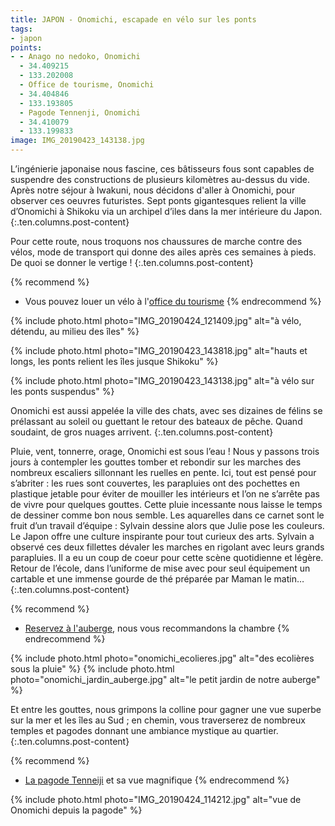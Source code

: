 ```yaml
---
title: JAPON - Onomichi, escapade en vélo sur les ponts
tags:
- japon
points:
- - Anago no nedoko, Onomichi
  - 34.409215
  - 133.202008
  - Office de tourisme, Onomichi
  - 34.404846
  - 133.193805
  - Pagode Tennenji, Onomichi
  - 34.410079
  - 133.199833
image: IMG_20190423_143138.jpg
---
```


L’ingénierie japonaise nous fascine, ces bâtisseurs fous sont capables de suspendre des constructions de plusieurs kilomètres au-dessus du vide. Après notre séjour à Iwakuni, nous décidons d'aller à Onomichi, pour observer ces oeuvres futuristes. Sept ponts gigantesques relient la ville d’Onomichi à Shikoku via un archipel d’iles dans la mer intérieure du Japon.
 {:.ten.columns.post-content}
 
<!--fin extrait-->


Pour cette route, nous troquons nos chaussures de marche contre des vélos, mode de transport qui donne des ailes après ces semaines à pieds. De quoi se donner le vertige !
{:.ten.columns.post-content}

{% recommend %}
- Vous pouvez louer un vélo à l'[office du tourisme](https://maps.me/ge0?latlonzoom=821TtvS2hB&name=office%20du%20tourisme)
{% endrecommend %}

{% include photo.html photo="IMG_20190424_121409.jpg" alt="à vélo, détendu, au milieu des îles" %}

{% include photo.html photo="IMG_20190423_143818.jpg" alt="hauts et longs, les ponts relient les îles jusque Shikoku" %}

{% include photo.html photo="IMG_20190423_143138.jpg" alt="à vélo sur les ponts suspendus" %}

Onomichi est aussi appelée la ville des chats, avec ses dizaines de félins se prélassant au soleil ou guettant le retour des bateaux de pêche. Quand soudaint, de gros nuages arrivent.
{:.ten.columns.post-content}

Pluie, vent, tonnerre, orage, Onomichi est sous l’eau !
Nous y passons trois jours à contempler les gouttes tomber et rebondir sur les marches des nombreux escaliers sillonnant les ruelles en pente. Ici, tout est pensé pour s’abriter : les rues sont couvertes, les parapluies ont des pochettes en plastique jetable pour éviter de mouiller les intérieurs et l’on ne s’arrête pas de vivre pour quelques gouttes. Cette pluie incessante nous laisse le temps de dessiner comme bon nous semble. Les aquarelles dans ce carnet sont le fruit d’un travail d’équipe : Sylvain dessine alors que Julie pose les couleurs. Le Japon offre une culture inspirante pour tout curieux des arts. Sylvain a observé ces deux fillettes dévaler les marches en rigolant avec leurs grands parapluies. Il a eu un coup de coeur pour cette scène quotidienne et légère. Retour de l’école, dans l’uniforme de mise avec pour seul équipement un cartable et une immense gourde de thé préparée par Maman le matin…
{:.ten.columns.post-content}

{% recommend %}
- [Reservez à l'auberge](https://www.booking.com/hotel/jp/onomichi-guest-house-anago-no-nedoko.html?aid=1595466&label=ppActionButton-cdb4851b95cb46f7de5ab9ec4786f7a7ea0fc7e), nous vous recommandons la chambre
{% endrecommend %}

{% include photo.html photo="onomichi_ecolieres.jpg" alt="des ecolières sous la pluie" %}
{% include photo.html photo="onomichi_jardin_auberge.jpg" alt="le petit jardin de notre auberge" %}

Et entre les gouttes, nous grimpons la colline pour gagner une vue superbe sur la mer et les îles au Sud ; en chemin, vous traverserez de nombreux temples et pagodes donnant une ambiance mystique au quartier.
{:.ten.columns.post-content}

{% recommend %}
- [La pagode Tenneiji](https://www.google.com/maps/place/Tenneiji+3-Story+Pagoda/@34.4103727,133.1995611,18z/data=!4m8!1m2!3m1!2sTenneiji+3-Story+Pagoda!3m4!1s0x355101b3e8abffff:0x3a5900fed88c15ae!8m2!3d34.4100431!4d133.1998542) et sa vue magnifique
{% endrecommend %}

{% include photo.html photo="IMG_20190424_114212.jpg" alt="vue de Onomichi depuis la pagode" %}

